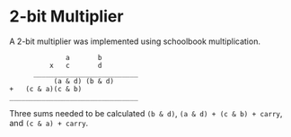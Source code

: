 # 2-bit Multiplier 

A 2-bit multiplier was implemented using schoolbook multiplication. 
    
                  a       b 
              x   c       d
          __________________________
               (a & d) (b & d)
    +   (c & a)(c & b)
    ________________________________


Three sums needed to be calculated `(b & d)`, `(a & d) + (c & b) + carry`, and 
`(c & a) + carry`.
